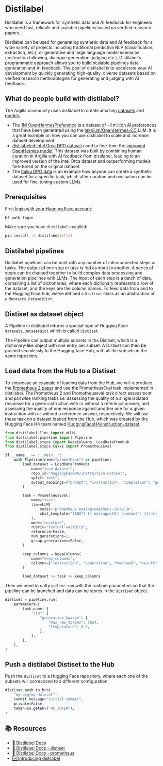# Distilabel

Distilabel is a framework for synthetic data and AI feedback for engineers who need fast, reliable and scalable pipelines based on verified research papers.

Distilabel can be used for generating synthetic data and AI feedback for a wide variety of projects including traditional predictive NLP (classification, extraction, etc.), or generative and large language model scenarios (instruction following, dialogue generation, judging etc.). Distilabel's programmatic approach allows you to build scalable pipelines data generation and AI feedback. The goal of distilabel is to accelerate your AI development by quickly generating high-quality, diverse datasets based on verified research methodologies for generating and judging with AI feedback.

## What do people build with distilabel?

The Argilla community uses distilabel to create amazing [datasets](https://huggingface.co/datasets?other=distilabel) and [models](https://huggingface.co/models?other=distilabel).

- The [1M OpenHermesPreference](https://huggingface.co/datasets/argilla/OpenHermesPreferences) is a dataset of ~1 million AI preferences that have been generated using the [teknium/OpenHermes-2.5](https://huggingface.co/datasets/teknium/OpenHermes-2.5) LLM. It is a great example on how you can use distilabel to scale and increase dataset development.
- [distilabeled Intel Orca DPO dataset](https://huggingface.co/datasets/argilla/distilabel-intel-orca-dpo-pairs) used to fine-tune the [improved OpenHermes model](https://huggingface.co/argilla/distilabeled-OpenHermes-2.5-Mistral-7B). This dataset was built by combining human curation in Argilla with AI feedback from distilabel, leading to an improved version of the Intel Orca dataset and outperforming models fine-tuned on the original dataset.
- The [haiku DPO data](https://github.com/davanstrien/haiku-dpo) is an example how anyone can create a synthetic dataset for a specific task, which after curation and evaluation can be used for fine-tuning custom LLMs.

## Prerequisites

First [login with your Hugging Face account](/docs/huggingface_hub/quick-start#login):

```bash
hf auth login
```

Make sure you have `distilabel` installed:

```bash
pip install -U distilabel[vllm]
```

## Distilabel pipelines

Distilabel pipelines can be built with any number of interconnected steps or tasks. The output of one step or task is fed as input to another. A series of steps can be chained together to build complex data processing and generation pipelines with LLMs. The input of each step is a batch of data, containing a list of dictionaries, where each dictionary represents a row of the dataset, and the keys are the column names. To feed data from and to the Hugging Face hub, we've defined a `Distiset` class as an abstraction of a `datasets.DatasetDict`.

## Distiset as dataset object

A Pipeline in distilabel returns a special type of Hugging Face `datasets.DatasetDict` which is called `Distiset`.

The Pipeline can output multiple subsets in the Distiset, which is a dictionary-like object with one entry per subset. A Distiset can then be pushed seamlessly to the Hugging face Hub, with all the subsets in the same repository.

## Load data from the Hub to a Distiset

To showcase an example of loading data from the Hub, we will reproduce the [Prometheus 2 paper](https://arxiv.org/pdf/2405.01535) and use the PrometheusEval task implemented in distilabel. The Prometheus 2 and Prometheuseval task  direct assessment and pairwise ranking tasks i.e. assessing the quality of a single isolated response for a given instruction with or without a reference answer, and assessing the quality of one response against another one for a given instruction with or without a reference answer, respectively. We will use these task on a dataset loaded from the Hub, which was created by the Hugging Face H4 team named [HuggingFaceH4/instruction-dataset](https://huggingface.co/datasets/HuggingFaceH4/instruction-dataset). 

```python
from distilabel.llms import vLLM
from distilabel.pipeline import Pipeline
from distilabel.steps import KeepColumns, LoadDataFromHub
from distilabel.steps.tasks import PrometheusEval

if __name__ == "__main__":
    with Pipeline(name="prometheus") as pipeline:
        load_dataset = LoadDataFromHub(
            name="load_dataset",
            repo_id="HuggingFaceH4/instruction-dataset",
            split="test",
            output_mappings={"prompt": "instruction", "completion": "generation"},
        )

        task = PrometheusEval(
            name="task",
            llm=vLLM(
                model="prometheus-eval/prometheus-7b-v2.0",
                chat_template="[INST] {{ messages[0]['content'] }}\n{{ messages[1]['content'] }}[/INST]",
            ),
            mode="absolute",
            rubric="factual-validity",
            reference=False,
            num_generations=1,
            group_generations=False,
        )

        keep_columns = KeepColumns(
            name="keep_columns",
            columns=["instruction", "generation", "feedback", "result", "model_name"],
        )

        load_dataset >> task >> keep_columns
```

Then we need to call `pipeline.run` with the runtime parameters so that the pipeline can be launched and data can be stores in the `Distiset` object.

```python
distiset = pipeline.run(
    parameters={
        task.name: {
            "llm": {
                "generation_kwargs": {
                    "max_new_tokens": 1024,
                    "temperature": 0.7,
                },
            },
        },
    },
)
```

## Push a distilabel Distiset to the Hub

Push the `Distiset` to a Hugging Face repository, where each one of the subsets will correspond to a different configuration:

```python
distiset.push_to_hub(
    "my-org/my-dataset",
    commit_message="Initial commit",
    private=False,
    token=os.getenv("HF_TOKEN"),
)
```

## 📚 Resources

- [🚀 Distilabel Docs](https://distilabel.argilla.io/latest/)
- [🚀 Distilabel Docs - distiset](https://distilabel.argilla.io/latest/sections/how_to_guides/advanced/distiset/)
- [🚀 Distilabel Docs - prometheus](https://distilabel.argilla.io/1.2.0/sections/pipeline_samples/papers/prometheus/)
- [🆕 Introducing distilabel](https://argilla.io/blog/introducing-distilabel-1/)
